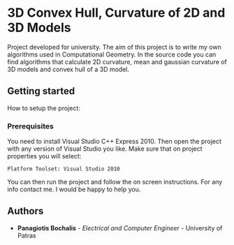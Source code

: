 # 3D Convex Hull, Curvature of 2D and 3D Models
Project developed for university. The aim of this project is to write my own algorithms used in Computational Geometry.
In the source code you can find algorithms that calculate 2D curvature, mean and gaussian curvature of 3D models and convex hull of 
a 3D model. 

## Getting started
How to setup the project:
### Prerequisites
You need to install Visual Studio C++ Express 2010. Then open the project with any version of Visual Studio you like. Make sure that on project 
properties you will select:

```
Platform Toolset: Visual Studio 2010
```

You can then run the project and follow the on screen instructions. For any info contact me. I would be happy to help you.

## Authors

* **Panagiotis Bochalis** - *Electrical and Computer Engineer* - University of Patras
